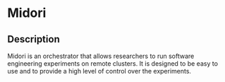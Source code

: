 # Midori

## Description

Midori is an orchestrator that allows researchers to run software engineering experiments on remote clusters. It is designed to be easy to use and to provide a high level of control over the experiments.
